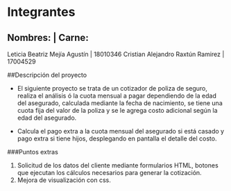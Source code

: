 # Integrantes

Nombres:							|   Carne:
----------------------------------------------------      
Leticia Beatriz Mejía Agustín		|	18010346
Cristian Alejandro Raxtún Ramirez	|	17004529


##Descripción del proyecto

 - El siguiente proyecto se trata de un cotizador de poliza de seguro, realiza el análisis ó la cuota mensual a pagar dependiendo de la edad
   del asegurado, calculada mediante la fecha de nacimiento, se tiene una cuota fija del valor de la poliza y se le agrega costo adicional según 
   la edad del asegurado.
   
 - Calcula el pago extra a la cuota mensual del asegurado si está casado y pago extra si tiene hijos, desplegando en pantalla el detalle del costo.
 
 
###Puntos extras

1. Solicitud de los datos del cliente mediante formularios HTML, botones que ejecutan los cálculos necesarios para generar la cotización.
2. Mejora de visualización con css.



